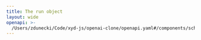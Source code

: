 ```yaml
---
title: The run object
layout: wide
openapi: >-
  /Users/zdunecki/Code/xyd-js/openai-clone/openapi.yaml#/components/schemas/RunObject
---
```



